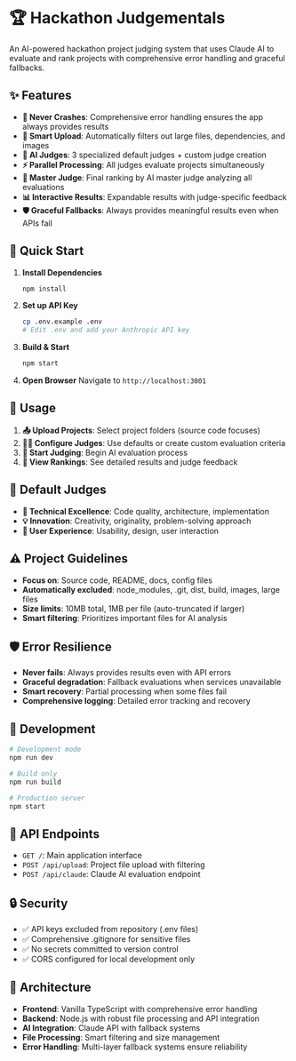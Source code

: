 # 🏆 Hackathon Judgementals

An AI-powered hackathon project judging system that uses Claude AI to evaluate and rank projects with comprehensive error handling and graceful fallbacks.

## ✨ Features

- **🔄 Never Crashes**: Comprehensive error handling ensures the app always provides results
- **📁 Smart Upload**: Automatically filters out large files, dependencies, and images
- **🤖 AI Judges**: 3 specialized default judges + custom judge creation
- **⚡ Parallel Processing**: All judges evaluate projects simultaneously
- **🎯 Master Judge**: Final ranking by AI master judge analyzing all evaluations
- **📊 Interactive Results**: Expandable results with judge-specific feedback
- **🛡️ Graceful Fallbacks**: Always provides meaningful results even when APIs fail

## 🚀 Quick Start

1. **Install Dependencies**
   ```bash
   npm install
   ```

2. **Set up API Key**
   ```bash
   cp .env.example .env
   # Edit .env and add your Anthropic API key
   ```

3. **Build & Start**
   ```bash
   npm start
   ```

4. **Open Browser**
   Navigate to `http://localhost:3001`

## 🎯 Usage

1. **📤 Upload Projects**: Select project folders (source code focuses)
2. **👨‍⚖️ Configure Judges**: Use defaults or create custom evaluation criteria  
3. **🏁 Start Judging**: Begin AI evaluation process
4. **🏅 View Rankings**: See detailed results and judge feedback

## 🔧 Default Judges

- **🔧 Technical Excellence**: Code quality, architecture, implementation
- **💡 Innovation**: Creativity, originality, problem-solving approach
- **👤 User Experience**: Usability, design, user interaction

## ⚠️ Project Guidelines

- **Focus on**: Source code, README, docs, config files
- **Automatically excluded**: node_modules, .git, dist, build, images, large files
- **Size limits**: 10MB total, 1MB per file (auto-truncated if larger)
- **Smart filtering**: Prioritizes important files for AI analysis

## 🛡️ Error Resilience

- **Never fails**: Always provides results even with API errors
- **Graceful degradation**: Fallback evaluations when services unavailable
- **Smart recovery**: Partial processing when some files fail
- **Comprehensive logging**: Detailed error tracking and recovery

## 🔧 Development

```bash
# Development mode
npm run dev

# Build only  
npm run build

# Production server
npm start
```

## 📡 API Endpoints

- `GET /`: Main application interface
- `POST /api/upload`: Project file upload with filtering
- `POST /api/claude`: Claude AI evaluation endpoint

## 🔒 Security

- ✅ API keys excluded from repository (.env files)
- ✅ Comprehensive .gitignore for sensitive files
- ✅ No secrets committed to version control
- ✅ CORS configured for local development only

## 🎨 Architecture

- **Frontend**: Vanilla TypeScript with comprehensive error handling
- **Backend**: Node.js with robust file processing and API integration
- **AI Integration**: Claude API with fallback systems
- **File Processing**: Smart filtering and size management
- **Error Handling**: Multi-layer fallback systems ensure reliability